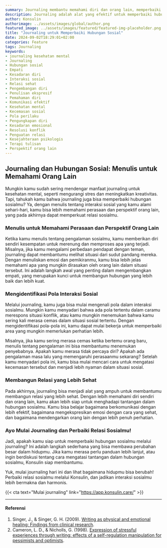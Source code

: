 ```yaml
---
summary: Journaling membantu memahami diri dan orang lain, memperbaiki hubungan sosial dengan meningkatkan empati dan kesadaran emosional.
description: Journaling adalah alat yang efektif untuk memperbaiki hubungan sosial dengan meningkatkan pemahaman diri dan orang lain. Menulis tentang interaksi sosial membantu mengidentifikasi pola perilaku, mengembangkan empati, dan mengatasi kecemasan sosial. Dengan merenungkan pengalaman, kamu bisa melihat situasi dari perspektif yang berbeda, yang penting untuk memperkuat relasi. Journaling juga mendukung komunikasi yang lebih efektif dan sehat dalam hubungan. Mulailah journaling untuk mencapai relasi sosial yang lebih bermakna dan harmonis.
author: Konsulin
authorimage: ../assets/images/global/author.png
featured_image: ../assets/images/featured/featured-img-placeholder.png
title: "Journaling untuk Memperbaiki Hubungan Sosial"
date: 2024-09-02T18:29:01+02:00
categories: Feature
tags: Journaling
keywords:
- journaling kesehatan mental
- Journaling
- Hubungan sosial
- Empati
- Kesadaran diri
- Interaksi sosial
- Relasi sehat
- Pengembangan diri
- Penulisan ekspresif
- Pemahaman diri
- Komunikasi efektif
- Kesehatan mental
- Kecemasan sosial
- Pola perilaku
- Pengungkapan diri
- Kesadaran emosional
- Resolusi konflik
- Penguatan relasi
- Kesejahteraan psikologis
- Terapi tulisan
- Perspektif orang lain
---
```


## Journaling dan Hubungan Sosial: Menulis untuk Memahami Orang Lain

Mungkin kamu sudah sering mendengar manfaat journaling untuk kesehatan mental, seperti mengurangi stres dan meningkatkan kreativitas. Tapi, tahukah kamu bahwa journaling juga bisa memperbaiki hubungan sosialmu? Ya, dengan menulis tentang interaksi sosial yang kamu alami sehari-hari, kamu bisa lebih memahami perasaan dan perspektif orang lain, yang pada akhirnya dapat memperkuat relasi sosialmu.

### Menulis untuk Memahami Perasaan dan Perspektif Orang Lain

Ketika kamu menulis tentang pengalaman sosialmu, kamu memberikan diri sendiri kesempatan untuk merenung dan memproses apa yang terjadi. Misalnya, jika kamu mengalami perbedaan pendapat dengan teman, journaling dapat membantumu melihat situasi dari sudut pandang mereka. Dengan menuliskan emosi dan pemikiranmu, kamu bisa lebih jelas memahami apa yang mungkin dirasakan oleh orang lain dalam situasi tersebut. Ini adalah langkah awal yang penting dalam mengembangkan empati, yang merupakan kunci untuk membangun hubungan yang lebih baik dan lebih kuat.

### Mengidentifikasi Pola Interaksi Sosial

Melalui journaling, kamu juga bisa mulai mengenali pola dalam interaksi sosialmu. Mungkin kamu menyadari bahwa ada pola tertentu dalam caramu merespons situasi konflik, atau kamu mungkin menemukan bahwa kamu sering kali merasa cemas dalam situasi sosial tertentu. Dengan mengidentifikasi pola-pola ini, kamu dapat mulai bekerja untuk memperbaiki area yang mungkin memerlukan perhatian lebih.

Misalnya, jika kamu sering merasa cemas ketika bertemu orang baru, menulis tentang pengalaman ini bisa membantumu menemukan penyebabnya. Apakah kamu merasa tidak percaya diri? Apakah ada pengalaman masa lalu yang memengaruhi perasaanmu sekarang? Setelah kamu menyadari pola ini, kamu bisa mulai mencari cara untuk mengatasi kecemasan tersebut dan menjadi lebih nyaman dalam situasi sosial.

### Membangun Relasi yang Lebih Sehat

Pada akhirnya, journaling bisa menjadi alat yang ampuh untuk membantumu membangun relasi yang lebih sehat. Dengan lebih memahami diri sendiri dan orang lain, kamu akan lebih siap untuk menghadapi tantangan dalam hubungan sosialmu. Kamu bisa belajar bagaimana berkomunikasi dengan lebih efektif, bagaimana mengekspresikan emosi dengan cara yang sehat, dan bagaimana mendengarkan orang lain dengan lebih penuh perhatian.

### Ayo Mulai Journaling dan Perbaiki Relasi Sosialmu!

Jadi, apakah kamu siap untuk memperbaiki hubungan sosialmu melalui journaling? Ini adalah langkah sederhana yang bisa membawa perubahan besar dalam hidupmu. Jika kamu merasa perlu panduan lebih lanjut, atau ingin berdiskusi tentang cara mengatasi tantangan dalam hubungan sosialmu, Konsulin siap membantumu.

Yuk, mulai journaling hari ini dan lihat bagaimana hidupmu bisa berubah! Perbaiki relasi sosialmu melalui Konsulin, dan jadikan interaksi sosialmu lebih bermakna dan harmonis.

{{< cta text="Mulai journaling" link="https://app.konsulin.care/" >}}

---

#### Referensi

1. Singer, J., & Singer, G. H. (2009). [Writing as physical and emotional healing: Findings from clinical research](https://www.taylorfrancis.com/chapters/edit/10.4324/9781410616470-35/writing-physical-emotional-healing-findings-clinical-research-jessica-singer-george-singer).
1. Cameron, L. D., & Nicholls, G. (1998). [Expression of stressful experiences through writing: effects of a self-regulation manipulation for pessimists and optimists](https://web.p.ebscohost.com/ehost/pdfviewer/pdfviewer?vid=0&sid=c0df68ae-4164-4aba-a95f-c1e1d6131140%40redis).
